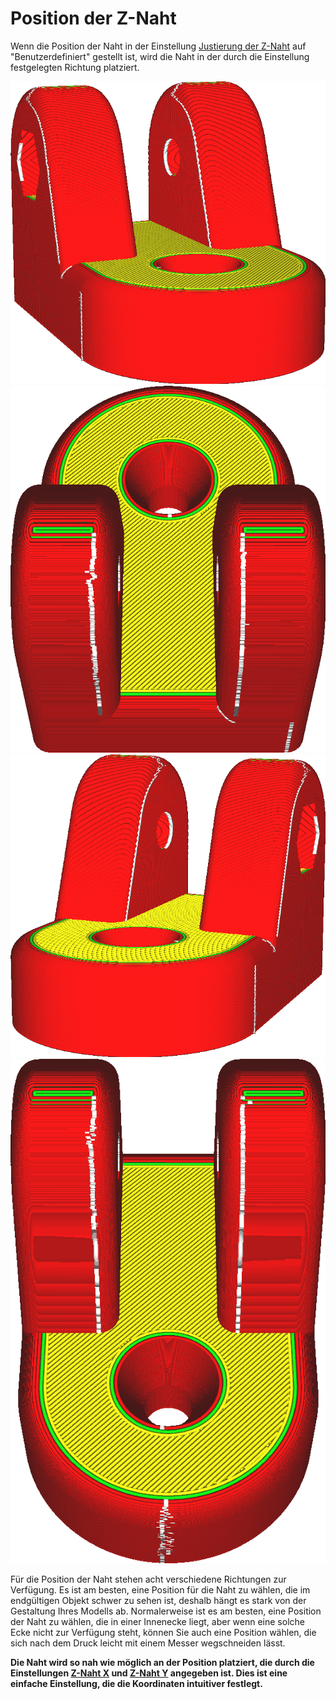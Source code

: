 Position der Z-Naht
====
Wenn die Position der Naht in der Einstellung [Justierung der Z-Naht](z_seam_type.md) auf "Benutzerdefiniert" gestellt ist, wird die Naht in der durch die Einstellung festgelegten Richtung platziert.

<!--screenshot {
"image_path": "z_seam_x_left.png",
"models": [
    {
        "script": "rod_holder.scad",
        "transformation": ["rotateZ(-90)"]
    }
],
"camera_position": [-55, 128, 40],
"settings": {
    "z_seam_type": "back",
    "z_seam_position": "left"
},
"colours": 64
}-->
<!--screenshot {
"image_path": "z_seam_y_back.png",
"models": [
    {
        "script": "rod_holder.scad",
        "transformation": ["rotateZ(-90)"]
    }
],
"camera_position": [0, -77, 130],
"settings": {
    "z_seam_type": "back",
    "z_seam_position": "back"
},
"colours": 64
}-->
<!--screenshot {
"image_path": "z_seam_x_right.png",
"models": [
    {
        "script": "rod_holder.scad",
        "transformation": ["rotateZ(-90)"]
    }
],
"camera_position": [55, 128, 40],
"settings": {
    "z_seam_type": "back",
    "z_seam_position": "right"
},
"colours": 64
}-->
<!--screenshot {
"image_path": "z_seam_y_front.png",
"models": [
    {
        "script": "rod_holder.scad",
        "transformation": ["rotateZ(-90)"]
    }
],
"camera_position": [0, 77, 130],
"settings": {
    "z_seam_type": "back",
    "z_seam_position": "front"
},
"colours": 64
}-->
![Die Naht befindet sich auf der linken Seite](../../../articles/images/z_seam_x_left.png)
![Die Naht befindet sich auf der Rückseite](../../../articles/images/z_seam_y_back.png)
![Die Naht befindet sich auf der rechten Seite.](../../../articles/images/z_seam_x_right.png)
![Die Naht befindet sich auf der Vorderseite](../../../articles/images/z_seam_y_front.png)

Für die Position der Naht stehen acht verschiedene Richtungen zur Verfügung. Es ist am besten, eine Position für die Naht zu wählen, die im endgültigen Objekt schwer zu sehen ist, deshalb hängt es stark von der Gestaltung Ihres Modells ab. Normalerweise ist es am besten, eine Position der Naht zu wählen, die in einer Innenecke liegt, aber wenn eine solche Ecke nicht zur Verfügung steht, können Sie auch eine Position wählen, die sich nach dem Druck leicht mit einem Messer wegschneiden lässt.

**Die Naht wird so nah wie möglich an der Position platziert, die durch die Einstellungen [Z-Naht X](z_seam_x.md) und [Z-Naht Y](z_seam_y.md) angegeben ist. Dies ist eine einfache Einstellung, die die Koordinaten intuitiver festlegt.**